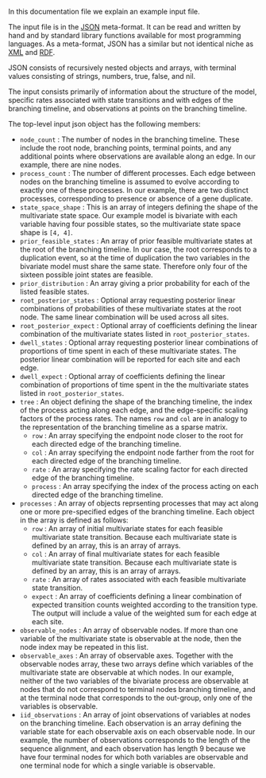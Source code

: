 In this documentation file we explain an example input file.

The input file is in the [JSON](http://json.org/) meta-format.
It can be read and written by hand and by standard library functions
available for most programming languages.
As a meta-format, JSON has a similar but not identical niche as
[XML](http://en.wikipedia.org/wiki/XML) and
[RDF](http://en.wikipedia.org/wiki/Resource_Description_Framework).

JSON consists of recursively nested objects and arrays,
with terminal values consisting of strings, numbers, true, false, and nil.

The input consists primarily of information about the structure
of the model, specific rates associated with state transitions
and with edges of the branching timeline, and observations
at points on the branching timeline.

The top-level input json object has the following members:
 * `node_count` : The number of nodes in the branching timeline.
   These include the root node, branching points, terminal points,
   and any additional points where observations are available along an edge.
   In our example, there are nine nodes.
 * `process_count` : The number of different processes.
   Each edge between nodes on the branching timeline is assumed
   to evolve according to exactly one of these processes.
   In our example, there are two distinct processes, corresponding to
   presence or absence of a gene duplicate.
 * `state_space_shape` : This is an array of integers defining
   the shape of the multivariate state space.  Our example model
   is bivariate with each variable having four possible states,
   so the multivariate state space shape is `[4, 4]`.
 * `prior_feasible_states` : An array of prior feasible multivariate states
   at the root of the branching timeline.
   In our case, the root corresponds to a duplication event,
   so at the time of duplication the two variables in the bivariate
   model must share the same state.
   Therefore only four of the sixteen possible joint states are feasible.
 * `prior_distribution` : An array giving a prior probability for each
   of the listed feasible states.
 * `root_posterior_states` : Optional array requesting posterior
   linear combinations of probabilities of these multivariate states
   at the root node.
   The same linear combination will be used across all sites.
 * `root_posterior_expect` : Optional array of coefficients
   defining the linear combination of the multivariate states
   listed in `root_posterior_states`.
 * `dwell_states` : Optional array requesting posterior
   linear combinations of proportions of time spent in each
   of these multivariate states.
   The posterior linear combination will be reported
   for each site and each edge.
 * `dwell_expect` : Optional array of coefficients
   defining the linear combination of proportions of time
   spent in the the multivariate states listed in `root_posterior_states`.
 * `tree` : An object defining the shape of the branching timeline,
   the index of the process acting along each edge,
   and the edge-specific scaling factors of the process rates.
   The names `row` and `col` are in analogy to the representation
   of the branching timeline as a sparse matrix.
    * `row` : An array specifying the endpoint node closer to the root
      for each directed edge of the branching timeline.
    * `col` : An array specifying the endpoint node farther from the root
      for each directed edge of the branching timeline.
    * `rate` : An array specifying the rate scaling factor
      for each directed edge of the branching timeline.
    * `process` : An array specifying the index of the process
      acting on each directed edge of the branching timeline.
 * `processes` : An array of objects reprsenting processes
   that may act along one or more pre-specified edges of the branching timeline.
   Each object in the array is defined as follows:
    * `row` : An array of initial multivariate states for each
      feasible multivariate state transition.
      Because each multivariate state is defined by an array,
      this is an array of arrays.
    * `col` : An array of final multivariate states for each
      feasible multivariate state transition.
      Because each multivariate state is defined by an array,
      this is an array of arrays.
    * `rate` : An array of rates associated with each feasible
      multivariate state transition.
    * `expect` : An array of coefficients defining a linear combination
      of expected transition counts weighted according to the transition type.
      The output will include a value of the weighted sum
      for each edge at each site.
 * `observable_nodes` : An array of observable nodes.
   If more than one variable of the multivariate state is observable
   at the node, then the node index may be repeated in this list.
 * `observable_axes` : An array of observable axes.
   Together with the observable nodes array,
   these two arrays define which variables of the multivariate
   state are observable at which nodes.
   In our example, neither of the two variables of the bivariate process
   are observable at nodes that do not correspond to terminal nodes
   branching timeline, and at the terminal node that corresponds
   to the out-group, only one of the variables is observable.
 * `iid_observations` : An array of joint observations
   of variables at nodes on the branching timeline.
   Each observation is an array defining the variable state
   for each observable axis on each observable node.
   In our example, the number of observations corresponds
   to the length of the sequence alignment,
   and each observation has length 9 because we have
   four terminal nodes for which both variables are observable
   and one terminal node for which a single variable is observable.
